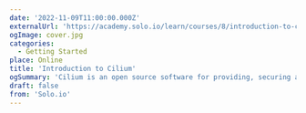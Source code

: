 ```yaml
---
date: '2022-11-09T11:00:00.000Z'
externalUrl: 'https://academy.solo.io/learn/courses/8/introduction-to-cilium'
ogImage: cover.jpg
categories:
  - Getting Started
place: Online
title: 'Introduction to Cilium'
ogSummary: 'Cilium is an open source software for providing, securing and observing network connectivity between container workloads - cloud native, and fueled by the revolutionary Kernel technology eBPF.'
draft: false
from: 'Solo.io'
---
```

